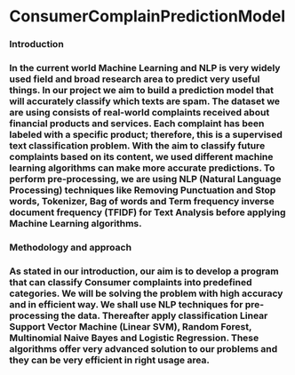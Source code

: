 # ConsumerComplainPredictionModel

<h3>Introduction<h3>
In the current world Machine Learning and NLP is very widely used field and broad research area to predict very useful things. In our project we aim to build a prediction model that will accurately classify which texts are spam. The dataset we are using consists of real-world complaints received about financial products and services. Each complaint has been labeled with a specific product; therefore, this is a supervised text classification problem. With the aim to classify future complaints based on its content, we used different machine learning algorithms can make more accurate predictions. To perform pre-processing, we are using NLP (Natural Language Processing) techniques like Removing Punctuation and Stop words, Tokenizer, Bag of words and Term frequency inverse document frequency (TFIDF) for Text Analysis before applying Machine Learning algorithms.
<br>
<h3>Methodology and approach<h3>
As stated in our introduction, our aim is to develop a program that can classify Consumer complaints into predefined categories. We will be solving the problem with high accuracy and in efficient way. We shall use NLP techniques for pre-processing the data. Thereafter apply classification Linear Support Vector Machine (Linear SVM), Random Forest, Multinomial Naive Bayes and Logistic Regression. These algorithms offer very advanced solution to our problems and they can be very efficient in right usage area.
